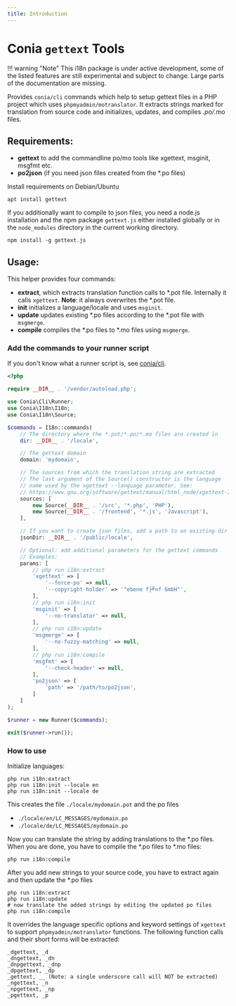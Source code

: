 ```yaml
---
title: Introduction
---
```

Conia `gettext` Tools
=====================

!!! warning "Note"
    This i18n package is under active development, some of the listed features are still experimental and subject to change. Large parts of the documentation are missing. 

Provides `conia/cli` commands which help to setup gettext files in a PHP project which uses `phpmyadmin/motranslator`. It extracts strings marked for translation from source code and  initializes, updates, and compiles *.po/*.mo files.

## Requirements:

- **gettext** to add the commandline po/mo tools like xgettext, msginit, msgfmt etc.
- **po2json** (if you need json files created from the \*.po files)

Install requirements on Debian/Ubuntu

    apt install gettext

If you additionally want to compile to json files, you need a node.js
installation and the npm package `gettext.js` either installed globally
or in the `node_modules` directory in the current working directory.

    npm install -g gettext.js

## Usage:

This helper provides four commands:

- **extract**, which extracts translation function calls to \*.pot file. Internally it calls `xgettext`. **Note**: it always overwrites the *.pot file.
- **init** initializes a language/locale and uses `msginit`.
- **update** updates existing \*.po files according to the \*.pot file with `msgmerge`.
- **compile** compiles the \*.po files to \*.mo files using `msgmerge`.

### Add the commands to your runner script

If you don't know what a runner script is, see [conia/cli](https://conia.dev/cli/).

```php
<?php 

require __DIR__ . '/vendor/autoload.php';

use Conia\Cli\Runner;
use Conia\I18n\I18n;
use Conia\I18n\Source;

$commands = I18n::commands(
    // The directory where the *.pot/*.po/*.mo files are created in
    dir: __DIR__ . '/locale',

    // The gettext domain
    domain: 'mydomain',

    // The sources from which the translation string are extracted
    // The last argument of the Source() constructor is the language
    // name used by the xgettext --language parameter. See:
    // https://www.gnu.org/software/gettext/manual/html_node/xgettext-Invocation.html
    sources: [
        new Source(__DIR__ . '/src', '*.php', 'PHP'),
        new Source(__DIR__ . '/frontend', '*.js', 'Javascript'),
    ],

    // If you want to create json files, add a path to an existing dir
    jsonDir: __DIR__ . '/public/locale',

    // Optional: add additional parameters for the gettext commands
    // Examples:
    params: [
        // php run i18n:extract
        'xgettext' => [
            '--force-po' => null,
            '--copyright-holder' => '"ebene f├╝nf GmbH"',
        ],
        // php run i18n:init
        'msginit' => [
            '--no-translator' => null,
        ],
        // php run i18n:update
        'msgmerge' => [
            '--no-fuzzy-matching' => null,
        ],
        // php run i18n:compile
        'msgfmt' => [
            '--check-header' => null,
        ],
        'po2json' => [
            'path' => '/path/to/po2json',
        ]
    ]
);

$runner = new Runner($commands);

exit($runner->run());
```

### How to use

Initialize languages:

    php run i18n:extract
    php run i18n:init --locale en
    php run i18n:init --locale de

This creates the file `./locale/mydomain.pot` and the po files

- `./locale/en/LC_MESSAGES/mydomain.po`
- `./locale/de/LC_MESSAGES/mydomain.po`

Now you can translate the string by adding translations to the \*.po files. When you
are done, you have to compile the \*.po files to \*.mo files:

    php run i18n:compile

After you add new strings to your source code, you have to extract again and then 
update the \*.po files

    php run i18n:extract
    php run i18n:update
    # now translate the added strings by editing the updated po files
    php run i18n:compile


It overrides the language specific options and keyword settings of `xgettext` to support
`phpmyadmin/motranslator` functions. The following function calls and their short forms will be extracted:

    _dgettext, _d
    _dngettext, _dn
    _dnpgettext, _dnp
    _dpgettext, _dp
    _gettext, __ (Note: a single underscore call will NOT be extracted)
    _ngettext, _n
    _npgettext, _np
    _pgettext, _p
